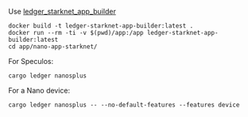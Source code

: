 Use [ledger_starknet_app_builder](https://github.com/yogh333/ledger-app-builder/tree/ledger-starknet-app-builder)

```
docker build -t ledger-starknet-app-builder:latest .
docker run --rm -ti -v $(pwd)/app:/app ledger-starknet-app-builder:latest
cd app/nano-app-starknet/
```

For Speculos:
```
cargo ledger nanosplus
```


For a Nano device:
```
cargo ledger nanosplus -- --no-default-features --features device
```